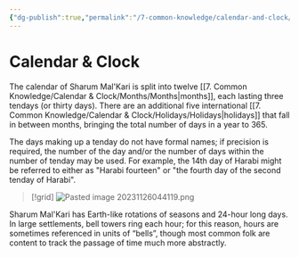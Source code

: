 ```yaml
---
{"dg-publish":true,"permalink":"/7-common-knowledge/calendar-and-clock/calendar-and-clock/","noteIcon":""}
---
```


# Calendar & Clock

The calendar of Sharum Mal'Kari is split into twelve [[7. Common Knowledge/Calendar & Clock/Months/Months\|months]], each lasting three tendays (or thirty days). There are an additional five international [[7. Common Knowledge/Calendar & Clock/Holidays/Holidays\|holidays]] that fall in between months, bringing the total number of days in a year to 365. 

The days making up a tenday do not have formal names; if precision is required, the number of the day and/or the number of days within the number of tenday may be used. For example, the 14th day of Harabi might be referred to either as "Harabi fourteen" or "the fourth day of the second tenday of Harabi".

>[!grid]
>![Pasted image 20231126044119.png](/img/user/x.%20Assets/Attachments/Pasted%20image%2020231126044119.png)

Sharum Mal'Kari has Earth-like rotations of seasons and 24-hour long days. In large settlements, bell towers ring each hour; for this reason, hours are sometimes referenced in units of “bells”, though most common folk are content to track the passage of time much more abstractly.


